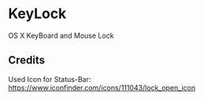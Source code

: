 # KeyLock
OS X KeyBoard and Mouse Lock

## Credits

Used Icon for Status-Bar: https://www.iconfinder.com/icons/111043/lock_open_icon
